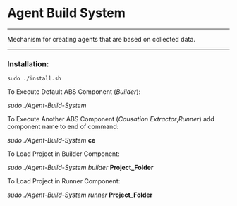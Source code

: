 # Agent Build System
___

Mechanism for creating agents that are based on collected data.

___

### Installation:

	sudo ./install.sh

To Execute Default ABS Component (*Builder*): 

  *sudo ./Agent-Build-System*
	
To Execute Another ABS Component (*Causation Extractor*,*Runner*) add component name to end of command:

  *sudo ./Agent-Build-System* **ce**
	
To Load Project in Builder Component:

  *sudo ./Agent-Build-System builder* **Project_Folder**
  
To Load Project in Runner Component:  

  *sudo ./Agent-Build-System runner* **Project_Folder**
  
  
